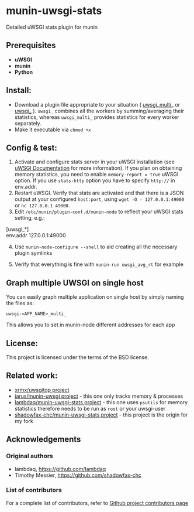 # munin-uwsgi-stats

Detailed uWSGI stats plugin for munin

## Prerequisites

- **uWSGI**
- **munin**
- **Python**

## Install:

- Download a plugin file appropriate to your situation ( [uwsgi_multi_](https://github.com/PF4Public/munin-uwsgi-stats/raw/master/uwsgi_multi_) or [uwsgi_](https://github.com/PF4Public/munin-uwsgi-stats/raw/master/uwsgi_) ). `uwsgi_` combines all the workers by summing/averaging their statistics, whereas `uwsgi_multi_` provides statistics for every worker separately.
- Make it executable via `chmod +x`

## Config & test:

1. Activate and configure stats server in your uWSGI installation (see [uWSGI Documentation](http://uwsgi-docs.readthedocs.io/en/latest/StatsServer.html) for more information). If you plan on obtaining memory statistics, you need to enable `memory-report = true` uWSGI option. If you use `stats-http` option you have to specify `http://` in env.addr.
2. Restart uWSGI. Verify that stats are activated and that there is a JSON output at your configured `host:port`, using `wget -O - 127.0.0.1:49000` or `nc 127.0.0.1 49000`.
3. Edit `/etc/munin/plugin-conf.d/munin-node` to reflect your uWSGI stats setting, e.g.:

  [uwsgi_*]<br>
  env.addr 127.0.0.1:49000

4. Use `munin-node-configure --shell` to aid creating all the necessary plugin symlinks

5. Verify that everything is fine with `munin-run uwsgi_avg_rt` for example

## Graph multiple UWSGI on single host

You can easily graph multiple application on single host by simply naming the files as:

`uwsgi-<APP_NAME>_multi_`

This allows you to set in munin-node different addresses for each app

## License:

This project is licensed under the terms of the BSD license.

## Related work:

- [xrmx/uwsgitop project](https://github.com/xrmx/uwsgitop)
- [jarus/munin-uwsgi project](https://github.com/jarus/munin-uwsgi) - this one only tracks memory & processes
- [lambdaq/munin-uwsgi-stats project](https://github.com/lambdaq/munin-uwsgi-stats) - this one uses `psutils` for memory statistics therefore needs to be run as `root` or your uwsgi-user
- [shadowfax-chc/munin-uwsgi-stats project](https://github.com/shadowfax-chc/munin-uwsgi-stats) - this project is the origin for my fork

## Acknowledgements

### Original authors

- lambdaq, <https://github.com/lambdaq>
- Timothy Messier, <https://github.com/shadowfax-chc>

### List of contributors

For a complete list of contributors, refer to [Github project contributors page](https://github.com/PF4Public/munin-uwsgi-stats/graphs/contributors)
